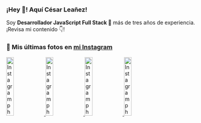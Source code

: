 <h3>¡Hey 👋! Aquí César Leañez!</h3>

<p>Soy <strong>Desarrollador JavaScript Full Stack 🚀</strong> más de tres años de experiencia.<br />¡Revisa mi contenido 👇!</p>

### 📸 Mis últimas fotos en [mi Instagram](https://instagram.com/cele)


<a href='https://instagram.com/p/C1UpuSGLQiG' target='_blank'>
  <img width='20%' src='https://scontent-lhr8-2.cdninstagram.com/v/t51.29350-15/412513918_1325803934584302_4400498733289087214_n.jpg?stp=dst-jpg_e15&_nc_ht=scontent-lhr8-2.cdninstagram.com&_nc_cat=106&_nc_ohc=RzxTuG22nxEQ7kNvgFxpbIu&_nc_gid=3f91672a4f2c42bba17a1502e60df7a8&edm=APU89FABAAAA&ccb=7-5&oh=00_AYAxMs1voI-aArC5JhANWvXE5-r1V8fWtHFRQOqnPzFkpQ&oe=66C9CD1D&_nc_sid=bc0c2c' alt='Instagram photo' />
</a>
<a href='https://instagram.com/p/CzMY3lzxgmx' target='_blank'>
  <img width='20%' src='https://scontent-lhr6-1.cdninstagram.com/v/t51.29350-15/398916226_819142863293745_2426123683154743297_n.webp?stp=dst-jpg_e35&_nc_ht=scontent-lhr6-1.cdninstagram.com&_nc_cat=109&_nc_ohc=VobkYf7TdSUQ7kNvgHd48Vx&edm=APU89FABAAAA&ccb=7-5&oh=00_AYD3kKPCfNuhzfMEOdHoYpFYMKidcuPTXATstCimwi_w4A&oe=66C9CC0C&_nc_sid=bc0c2c' alt='Instagram photo' />
</a>
<a href='https://instagram.com/p/CygbQv4uqxM' target='_blank'>
  <img width='20%' src='https://scontent-lhr6-1.cdninstagram.com/v/t51.29350-15/391525959_236593062741789_5868561716480810596_n.webp?stp=dst-jpg_e35&_nc_ht=scontent-lhr6-1.cdninstagram.com&_nc_cat=109&_nc_ohc=UIzrno1xTnoQ7kNvgH6a69B&edm=APU89FABAAAA&ccb=7-5&oh=00_AYBanSDMAMe4aazBBH3q0Hz8JW3VeZiWMtU20IvNacVe6w&oe=66C9D248&_nc_sid=bc0c2c' alt='Instagram photo' />
</a>
<a href='https://instagram.com/p/CxTmOF6vN8M' target='_blank'>
  <img width='20%' src='https://scontent-lhr6-1.cdninstagram.com/v/t51.29350-15/378565944_323878180141713_8920720304536029091_n.jpg?stp=dst-jpg_e15&_nc_ht=scontent-lhr6-1.cdninstagram.com&_nc_cat=109&_nc_ohc=7W4AwRtHTVIQ7kNvgEaexJ1&edm=APU89FABAAAA&ccb=7-5&oh=00_AYDr8eomt-kQKnimPeyFi4u2wIQ-ymIgkjF5vWaZyF6xrg&oe=66C9CC12&_nc_sid=bc0c2c' alt='Instagram photo' />
</a>
